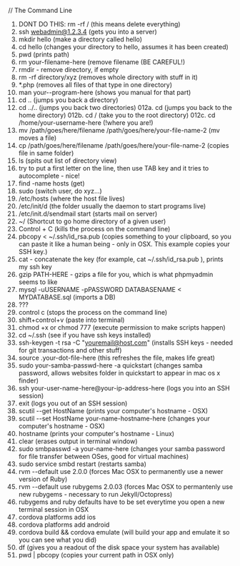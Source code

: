 // The Command Line

001.    DONT DO THIS: rm -rf / (this means delete everything)
002.    ssh webadmin@1.2.3.4 (gets you into a server)
003.    mkdir hello (make a directory called hello)
004.    cd hello (changes your directory to hello, assumes it has been created)
005.    pwd (prints path)
006.    rm your-filename-here (remove filename (BE CAREFUL!)
007.    rmdir - remove directory, if empty
008.    rm -rf directory/xyz (removes whole directory with stuff in it)
009.    *.php (removes all files of that type in one directory)
010.    man your--program-here (shows you manual for that part)
011.    cd .. (jumps you back a directory)
012.    cd ../.. (jumps you back two directories)
012a.   cd (jumps you back to the home directory)
012b.   cd / (take you to the root directory)
012c.   cd /home/your-username-here (!where you are!)
013.    mv /path/goes/here/filename /path/goes/here/your-file-name-2  (mv moves a file)
014.    cp /path/goes/here/filename /path/goes/here/your-file-name-2 (copies file in same folder)
015.    ls (spits out list of directory view)
016.    try to put a first letter on the line, then use TAB key and it tries to autocomplete - nice!
017.    find -name hosts (get)
018.    sudo (switch user, do xyz...)
019.    /etc/hosts (where the host file lives)
020.    /etc/init/d (the folder usually the daemon to start programs live)
021.    /etc/init.d/sendmail start (starts mail on server)
022.    ~/ (Shortcut to go home directory of a given user)
023.    Control + C (kills the process on the command line)
024.    pbcopy < ~/.ssh/id_rsa.pub (copies something to your clipboard, so you can paste it like a human being - only in OSX. This example copies your SSH key.)
025.    cat - concatenate the key (for example, cat ~/.ssh/id_rsa.pub ), prints my ssh key
026.    gzip PATH-HERE - gzips a file for you, which is what phpmyadmin seems to like
027.    mysql -uUSERNAME -pPASSWORD DATABASENAME < MYDATABASE.sql (imports a DB)
028.    ???
029.    control c (stops the process on the command line)
030.    shift+control+v (paste into terminal)
031.    chmod +x or chmod 777 (execute permission to make scripts happen)
032.    cd ~/.ssh (see if you have ssh keys installed)
033.    ssh-keygen -t rsa -C "youremail@host.com" (installs SSH keys - needed for git transactions and other stuff)
034.    source .your-dot-file-here (this refreshes the file, makes life great)
035.    sudo your-samba-passwd-here -a quickstart (changes samba password, allows websites folder in quickstart to appear in mac os x finder)
036.    ssh your-user-name-here@your-ip-address-here (logs you into an SSH session)
037.    exit (logs you out of an SSH session)
038.    scutil --get HostName (prints your computer's hostname - OSX)
039.    scutil --set HostName your-name-hostname-here (changes your computer's hostname - OSX)
040.    hostname (prints your computer's hostname - Linux)
050.	clear (erases output in terminal window) 
051.	sudo smbpasswd -a your-name-here (changes your samba password for file transfer between OSes, good for virtual machines)
052.	sudo service smbd restart (restarts samba)
053.    rvm --default use 2.0.0 (forces Mac OSX to permanently use a newer version of Ruby)
054.	rvm --default use rubygems 2.0.03 (forces Mac OSX to permantenly use new rubygems - necessary to run Jekyll/Octopress)
055.	rubygems and ruby defaults have to be set everytime you open a new terminal session in OSX
056.	cordova platforms add ios
057. 	cordova platforms add android
058. 	cordova build && cordova emulate (will build your app and emulate it so you can see what you did)
059.	df (gives you a readout of the disk space your system has available)
060.	pwd | pbcopy (copies your current path in OSX only)
